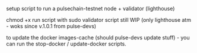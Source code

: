 setup script to run a pulsechain-testnet node + validator (lighthouse)

chmod +x
run script with sudo
validator script still WIP (only lighthouse atm - woks since v.1.0.1 from pulse-devs)

to update the docker images-cache (should pulse-devs update stuff) - you can run the stop-docker / update-docker scripts.

